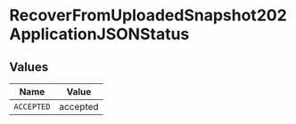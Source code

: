 # RecoverFromUploadedSnapshot202ApplicationJSONStatus


## Values

| Name       | Value      |
| ---------- | ---------- |
| `ACCEPTED` | accepted   |